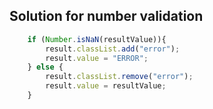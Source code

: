 ## Solution for number validation

```javascript
    if (Number.isNaN(resultValue)){
        result.classList.add("error");
        result.value = "ERROR";
    } else {
        result.classList.remove("error");
        result.value = resultValue;
    }
```
